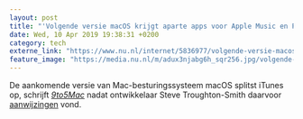 ```yaml
---
layout: post
title: "'Volgende versie macOS krijgt aparte apps voor Apple Music en Podcasts'"
date: Wed, 10 Apr 2019 19:38:31 +0200
category: tech
externe_link: "https://www.nu.nl/internet/5836977/volgende-versie-macos-krijgt-aparte-apps-voor-apple-music-en-podcasts.html"
feature_image: "https://media.nu.nl/m/adux3njabg6h_sqr256.jpg/volgende-versie-macos-krijgt-aparte-apps-voor-apple-music-en-podcasts.jpg"
---
```


De aankomende versie van Mac-besturingssysteem macOS splitst iTunes op, schrijft <a href="https://9to5mac.com/2019/04/10/macos-10-15-itunes-standalone-apps/" target="_blank"><em>9to5Mac</em></a> nadat ontwikkelaar Steve Troughton-Smith daarvoor <a href="https://twitter.com/stroughtonsmith/status/1114261872029700098" target="_blank">aanwijzingen</a> vond.
